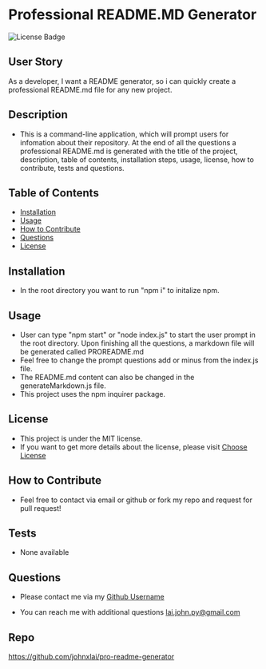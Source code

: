 # Professional README.MD Generator

![License Badge](https://img.shields.io/badge/license-MIT-brightgreen)

## User Story
As a developer, I want a README generator, so i can quickly create a professional README.md file for any new project.

## Description
* This is a command-line application, which will prompt users for infomation about their repository. At the end of all the questions a professional README.md is generated with the title of the project, description, table of contents, installation steps, usage, license, how to contribute, tests and questions.

## Table of Contents
- [Installation](#installation)
- [Usage](#usage)
- [How to Contribute](#how-to-contribute)
- [Questions](#questions)
- [License](#license)

## Installation
* In the root directory you want to run "npm i" to initalize npm.

## Usage
* User can type "npm start" or "node index.js" to start the user prompt in the root directory. Upon finishing all the questions, a markdown file will be generated called PROREADME.md
* Feel free to change the prompt questions add or minus from the index.js file.
* The README.md content can also be changed in the generateMarkdown.js file.
* This project uses the npm inquirer package.


## License
* This project is under the MIT license.
* If you want to get more details about the license, please visit [Choose License](https://choosealicense.com "Choose License")

## How to Contribute
* Feel free to contact via email or github or fork my repo and request for pull request!

## Tests
* None available

## Questions
* Please contact me via my [Github Username](https://github.com/johnxlai)

* You can reach me with additional questions <a href="mailto:lai.john.py@gmail.com">lai.john.py@gmail.com</a>


## Repo
https://github.com/johnxlai/pro-readme-generator

